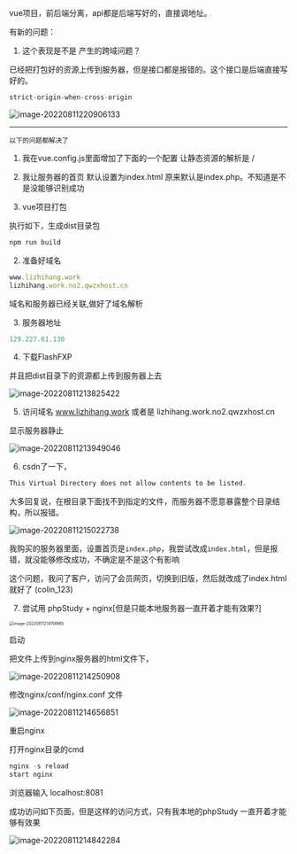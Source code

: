 vue项目，前后端分离，api都是后端写好的，直接调地址。



有新的问题：

1. 这个表现是不是 产生的跨域问题？

已经把打包好的资源上传到服务器，但是接口都是报错的。这个接口是后端直接写好的。

```js
strict-origin-when-cross-origin
```



![image-20220811220906133](https://xingqiu-tuchuang-1256524210.cos.ap-shanghai.myqcloud.com/4575/image-20220811220906133.png)







----

`以下的问题都解决了`

1. 我在vue.config.js里面增加了下面的一个配置 让静态资源的解析是 /
2. 我让服务器的首页 默认设置为index.html 原来默认是index.php。不知道是不是没能够识别成功



1. vue项目打包 

执行如下，生成dist目录包

```js
npm run build
```





2. 准备好域名

```js
www.lizhihang.work
lizhihang.work.no2.qwzxhost.cn
```



域名和服务器已经关联,做好了域名解析



3. 服务器地址

```js
129.227.61.130
```





4. 下载FlashFXP

并且把dist目录下的资源都上传到服务器上去

![image-20220811213825422](https://xingqiu-tuchuang-1256524210.cos.ap-shanghai.myqcloud.com/4575/image-20220811213825422.png)





5. 访问域名 www.lizhihang.work 或者是 lizhihang.work.no2.qwzxhost.cn

显示服务器静止

![image-20220811213949046](https://xingqiu-tuchuang-1256524210.cos.ap-shanghai.myqcloud.com/4575/image-20220811213949046.png)



6. csdn了一下，

```js
This Virtual Directory does not allow contents to be listed.
```

大多回复说，在根目录下面找不到指定的文件，而服务器不愿意暴露整个目录结构，所以报错。



![image-20220811215022738](https://xingqiu-tuchuang-1256524210.cos.ap-shanghai.myqcloud.com/4575/image-20220811215022738.png)



我购买的服务器里面，设置首页是`index.php`，我尝试改成`index.html`，但是报错，就没能够修改成功，不确定是不是这个有影响



这个问题，我问了客户，访问了会员网页，切换到旧版，然后就改成了index.html 就好了 (colin_123)





7. 尝试用 phpStudy + nginx[但是只能本地服务器一直开着才能有效果?]

<img src="C:/Users/huawei/AppData/Roaming/Typora/typora-user-images/image-20220811214159965.png" alt="image-20220811214159965" style="zoom:50%;" />



启动

把文件上传到nginx服务器的html文件下，

![image-20220811214250908](https://xingqiu-tuchuang-1256524210.cos.ap-shanghai.myqcloud.com/4575/image-20220811214250908.png)



修改nginx/conf/nginx.conf 文件

![image-20220811214656851](https://xingqiu-tuchuang-1256524210.cos.ap-shanghai.myqcloud.com/4575/image-20220811214656851.png)



重启nginx

打开nginx目录的cmd

```js
nginx -s reload
start nginx
```





浏览器输入 localhost:8081

成功访问如下页面，但是这样的访问方式，只有我本地的phpStudy 一直开着才能够有效果

![image-20220811214842284](https://xingqiu-tuchuang-1256524210.cos.ap-shanghai.myqcloud.com/4575/image-20220811214842284.png)